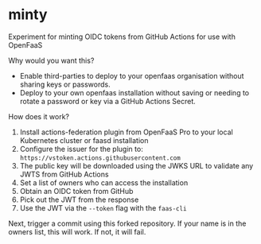 # minty

Experiment for minting OIDC tokens from GitHub Actions for use with OpenFaaS

Why would you want this?

* Enable third-parties to deploy to your openfaas organisation without sharing keys or passwords.
* Deploy to your own openfaas installation without saving or needing to rotate a password or key via a GitHub Actions Secret.

How does it work?

1) Install actions-federation plugin from OpenFaaS Pro to your local Kubernetes cluster or faasd installation
2) Configure the issuer for the plugin to: `https://vstoken.actions.githubusercontent.com`
3) The public key will be downloaded using the JWKS URL to validate any JWTS from GitHub Actions
4) Set a list of owners who can access the installation
5) Obtain an OIDC token from GitHub
6) Pick out the JWT from the response
7) Use the JWT via the `--token` flag with the `faas-cli`

Next, trigger a commit using this forked repository. If your name is in the owners list, this will work. If not, it will fail.

